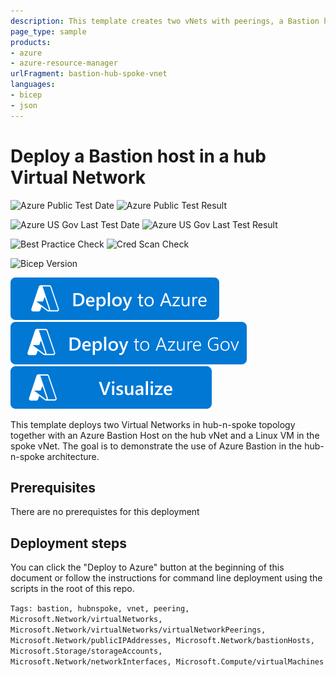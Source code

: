 ```yaml
---
description: This template creates two vNets with peerings, a Bastion host in the Hub vNet and a Linux VM in the spoke vNet
page_type: sample
products:
- azure
- azure-resource-manager
urlFragment: bastion-hub-spoke-vnet
languages:
- bicep
- json
---
```

# Deploy a Bastion host in a hub Virtual Network

![Azure Public Test Date](https://azurequickstartsservice.blob.core.windows.net/badges/quickstarts/microsoft.network/bastion-hub-spoke-vnet/PublicLastTestDate.svg)
![Azure Public Test Result](https://azurequickstartsservice.blob.core.windows.net/badges/quickstarts/microsoft.network/bastion-hub-spoke-vnet/PublicDeployment.svg)

![Azure US Gov Last Test Date](https://azurequickstartsservice.blob.core.windows.net/badges/quickstarts/microsoft.network/bastion-hub-spoke-vnet/FairfaxLastTestDate.svg)
![Azure US Gov Last Test Result](https://azurequickstartsservice.blob.core.windows.net/badges/quickstarts/microsoft.network/bastion-hub-spoke-vnet/FairfaxDeployment.svg)

![Best Practice Check](https://azurequickstartsservice.blob.core.windows.net/badges/quickstarts/microsoft.network/bastion-hub-spoke-vnet/BestPracticeResult.svg)
![Cred Scan Check](https://azurequickstartsservice.blob.core.windows.net/badges/quickstarts/microsoft.network/bastion-hub-spoke-vnet/CredScanResult.svg)

![Bicep Version](https://azurequickstartsservice.blob.core.windows.net/badges/quickstarts/microsoft.network/bastion-hub-spoke-vnet/BicepVersion.svg)

[![Deploy To Azure](https://raw.githubusercontent.com/Azure/azure-quickstart-templates/master/1-CONTRIBUTION-GUIDE/images/deploytoazure.svg?sanitize=true)](https://portal.azure.com/#create/Microsoft.Template/uri/https%3A%2F%2Fraw.githubusercontent.com%2FAzure%2Fazure-quickstart-templates%2Fmaster%2Fquickstarts%2Fmicrosoft.network%2Fbastion-hub-spoke-vnet%2Fazuredeploy.json)
[![Deploy To Azure US Gov](https://raw.githubusercontent.com/Azure/azure-quickstart-templates/master/1-CONTRIBUTION-GUIDE/images/deploytoazuregov.svg?sanitize=true)](https://portal.azure.us/#create/Microsoft.Template/uri/https%3A%2F%2Fraw.githubusercontent.com%2FAzure%2Fazure-quickstart-templates%2Fmaster%2Fquickstarts%2Fmicrosoft.network%2Fbastion-hub-spoke-vnet%2Fazuredeploy.json)
[![Visualize](https://raw.githubusercontent.com/Azure/azure-quickstart-templates/master/1-CONTRIBUTION-GUIDE/images/visualizebutton.svg?sanitize=true)](http://armviz.io/#/?load=https%3A%2F%2Fraw.githubusercontent.com%2FAzure%2Fazure-quickstart-templates%2Fmaster%2Fquickstarts%2Fmicrosoft.network%2Fbastion-hub-spoke-vnet%2Fazuredeploy.json)

This template deploys two Virtual Networks in hub-n-spoke topology together with an Azure Bastion Host on the hub vNet and a Linux VM in the spoke vNet.
The goal is to demonstrate the use of Azure Bastion in the hub-n-spoke architecture.

## Prerequisites

There are no prerequistes for this deployment

## Deployment steps

You can click the "Deploy to Azure" button at the beginning of this document or follow the instructions for command line deployment using the scripts in the root of this repo.

`Tags: bastion, hubnspoke, vnet, peering, Microsoft.Network/virtualNetworks, Microsoft.Network/virtualNetworks/virtualNetworkPeerings, Microsoft.Network/publicIPAddresses, Microsoft.Network/bastionHosts, Microsoft.Storage/storageAccounts, Microsoft.Network/networkInterfaces, Microsoft.Compute/virtualMachines`
